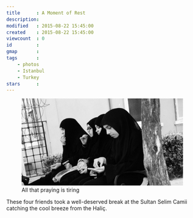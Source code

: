 ```yaml
---
title      : A Moment of Rest
description: 
modified   : 2015-08-22 15:45:00
created    : 2015-08-22 15:45:00
viewcount  : 0
id         : 
gmap       : 
tags       :
    - photos
    - Istanbul
    - Turkey
stars      : 
---
```


<figure>
    <img src="img/IMG_0018.jpg">
    <figcaption>All that praying is tiring</figcaption>
</figure>

These four friends took a well-deserved break at the Sultan Selim Camii catching the cool breeze from the Haliç.
